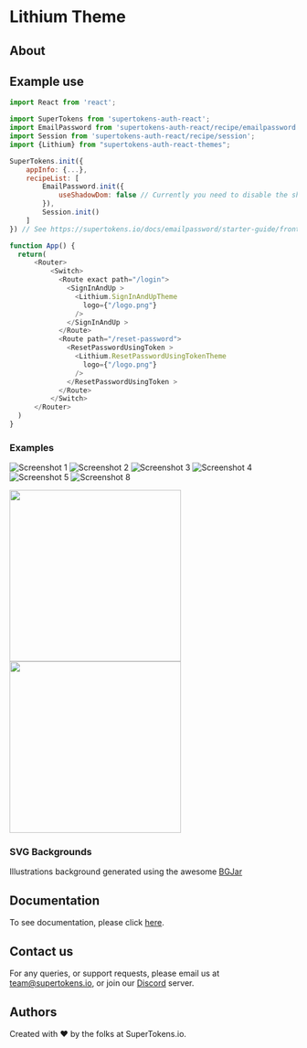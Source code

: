 
# Lithium Theme

## About

## Example use

```js
import React from 'react';

import SuperTokens from 'supertokens-auth-react';
import EmailPassword from 'supertokens-auth-react/recipe/emailpassword';
import Session from 'supertokens-auth-react/recipe/session';
import {Lithium} from "supertokens-auth-react-themes";

SuperTokens.init({
    appInfo: {...},
    recipeList: [
        EmailPassword.init({
            useShadowDom: false // Currently you need to disable the shadow Dom to use this theme.
        }),
        Session.init()
    ]
}) // See https://supertokens.io/docs/emailpassword/starter-guide/frontend

function App() {
  return(
      <Router>
          <Switch>
            <Route exact path="/login">
              <SignInAndUp >
                <Lithium.SignInAndUpTheme
                  logo={"/logo.png"}
                />
              </SignInAndUp >
            </Route>
            <Route path="/reset-password">
              <ResetPasswordUsingToken >
                <Lithium.ResetPasswordUsingTokenTheme
                  logo={"/logo.png"}
                />
              </ResetPasswordUsingToken >
            </Route>
          </Switch>
      </Router>
  )
}
```

### Examples


![Screenshot 1](../assets/lithium/screenshot1.png?raw=true)
![Screenshot 2](../assets/lithium/screenshot2.png?raw=true)
![Screenshot 3](../assets/lithium/screenshot3.png?raw=true)
![Screenshot 4](../assets/lithium/screenshot4.png?raw=true)
![Screenshot 5](../assets/lithium/screenshot5.png?raw=true)
![Screenshot 8](../assets/lithium/screenshot8.png?raw=true)


<img width="300px" src="../assets/lithium/screenshot6.png?raw=true"/>

<img width="300px" src="../assets/lithium/screenshot7.png?raw=true"/>


### SVG Backgrounds

Illustrations background generated using the awesome [BGJar](https://bgjar.com/)

## Documentation
To see documentation, please click [here](https://supertokens.io/docs/auth-react/installation).

## Contact us
For any queries, or support requests, please email us at team@supertokens.io, or join our [Discord](supertokens.io/discord) server.

## Authors
Created with :heart: by the folks at SuperTokens.io.
